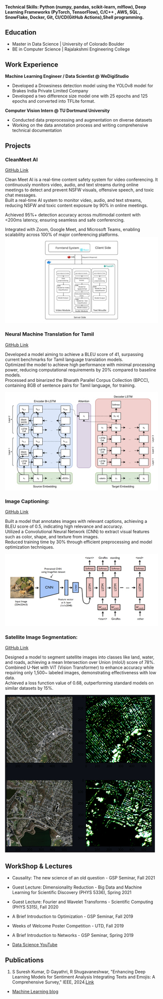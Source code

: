 

#### Technical Skills:      Python (numpy, pandas, scikit-learn, mlflow), Deep Learning Frameworks (PyTorch, TensorFlow), C/C++ , AWS, SQL , SnowFlake, Docker, Git, CI/CD(GitHub Actions),Shell programming.


## Education
- Master in Data Science | University of Colorado Boulder  
- BE in Computer Science | Rajalakshmi Engineering College 

## Work Experience
**Machine Learning Engineer / Data Scientist @ WeDigiStudio**
- Developed a Drowsiness detection model using the YOLOv8 model for Brakes India Private Limited Company
- Developed a two difference size model one with 25 epochs and 125 epochs and converted into TFLite format.


**Computer Vision Intern  @ TU Dortmund University**
- Conducted data preprocessing and augmentation on diverse datasets
- Working on the data annotation process and writing comprehensive technical documentation 


## Projects
### CleanMeet AI
[GitHub Link](https://github.com/NickStrain/CleanMeetAI)

Clean Meet AI is a real-time content safety system for video conferencing. It continuously monitors video, audio, and text streams during online meetings to detect and prevent NSFW visuals, offensive speech, and toxic chat messages.<br />
Built a real-time AI system to monitor video, audio, and text streams, reducing NSFW and toxic content exposure by 90% in online meetings.<br />

Achieved 95%+ detection accuracy across multimodal content with <200ms latency, ensuring seamless and safe conferencing.<br />

Integrated with Zoom, Google Meet, and Microsoft Teams, enabling scalability across 100% of major conferencing platforms.<br />
![EEG Band Discovery](assests/cleanmeet_AI.jpeg)
### Neural Machine Translation for Tamil
[GitHub Link](https://github.com/NickStrain/Machine-Translation)

Developed a model aiming to achieve a BLEU score of 41, surpassing current benchmarks for Tamil language translation models.<br />
Optimized the model to achieve high performance with minimal processing power, reducing computational requirements by 20% compared to baseline models.<br />
Processed and binarized the Bharath Parallel Corpus Collection (BPCC), containing 8GB of sentence pairs for Tamil language, for training.<br />


![EEG Band Discovery](assests/Neural_MT.png)

### Image Captioning: 
[GitHub Link](https://github.com/NickStrain/Image-Captioning.git)

Built a model that annotates images with relevant captions, achieving a BLEU score of 0.5, indicating high relevance and accuracy.<br />
Utilized a Convolutional Neural Network (CNN) to extract visual features such as color, shape, and texture from images.<br />
Reduced training time by 30% through efficient preprocessing and model optimization techniques.<br />


![Bike Study](assests/Image_caption.png)

### Satellite Image Segmentation: 
[GitHub Link](https://github.com/NickStrain/Image-Captioning.git)

Designed a model to segment satellite images into classes like land, water, and roads, achieving a mean Intersection over Union (mIoU) score of 78%.<br />
Combined U-Net with ViT (Vision Transformer) to enhance accuracy while requiring only 1,500~ labeled images, demonstrating effectiveness with low data.<br />
Achieved a loss function value of 0.68, outperforming standard models on similar datasets by 15%.<br />


![Bike Study](assests/sat_image.png)


## WorkShop & Lectures
- Causality: The new science of an old question - GSP Seminar, Fall 2021
- Guest Lecture: Dimensionality Reduction - Big Data and Machine Learning for Scientific Discovery (PHYS 5336), Spring 2021
- Guest Lecture: Fourier and Wavelet Transforms - Scientific Computing (PHYS 5315), Fall 2020
- A Brief Introduction to Optimization - GSP Seminar, Fall 2019
- Weeks of Welcome Poster Competition - UTD, Fall 2019
- A Brief Introduction to Networks - GSP Seminar, Spring 2019

- [Data Science YouTube](https://www.youtube.com/channel/UCa9gErQ9AE5jT2DZLjXBIdA)

## Publications
1. S Suresh Kumar, D Gayathri, R Shugavaneshwar, "Enhancing Deep Learning Models for Sentiment Analysis Integrating Texts and Emojis: A Comprehensive Survey," IEEE, 2024.[Link](https://ieeexplore.ieee.org/document/10544333) 


- [Machine Learning blog]()
